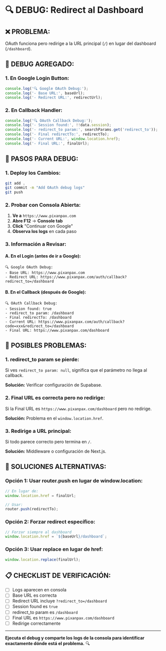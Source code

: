 # 🔍 DEBUG: Redirect al Dashboard

## ❌ PROBLEMA:
OAuth funciona pero redirige a la URL principal (`/`) en lugar del dashboard (`/dashboard`).

## 🔧 DEBUG AGREGADO:

### **1. En Google Login Button:**
```typescript
console.log('🔍 Google OAuth Debug:');
console.log('- Base URL:', baseUrl);
console.log('- Redirect URL:', redirectUrl);
```

### **2. En Callback Handler:**
```typescript
console.log('🔍 OAuth Callback Debug:');
console.log('- Session found:', !!data.session);
console.log('- redirect_to param:', searchParams.get('redirect_to'));
console.log('- Final redirectTo:', redirectTo);
console.log('- Current URL:', window.location.href);
console.log('- Final URL:', finalUrl);
```

## 🚀 PASOS PARA DEBUG:

### **1. Deploy los Cambios:**
```bash
git add .
git commit -m "Add OAuth debug logs"
git push
```

### **2. Probar con Consola Abierta:**
1. **Ve a** `https://www.pixanpax.com`
2. **Abre F12** → **Console tab**
3. **Click** "Continuar con Google"
4. **Observa los logs** en cada paso

### **3. Información a Revisar:**

#### **A. En el Login (antes de ir a Google):**
```
🔍 Google OAuth Debug:
- Base URL: https://www.pixanpax.com
- Redirect URL: https://www.pixanpax.com/auth/callback?redirect_to=/dashboard
```

#### **B. En el Callback (después de Google):**
```
🔍 OAuth Callback Debug:
- Session found: true
- redirect_to param: /dashboard
- Final redirectTo: /dashboard
- Current URL: https://www.pixanpax.com/auth/callback?code=xxx&redirect_to=/dashboard
- Final URL: https://www.pixanpax.com/dashboard
```

## 🎯 POSIBLES PROBLEMAS:

### **1. redirect_to param se pierde:**
Si ves `redirect_to param: null`, significa que el parámetro no llega al callback.

**Solución:** Verificar configuración de Supabase.

### **2. Final URL es correcta pero no redirige:**
Si la Final URL es `https://www.pixanpax.com/dashboard` pero no redirige.

**Solución:** Problema en el `window.location.href`.

### **3. Redirige a URL principal:**
Si todo parece correcto pero termina en `/`.

**Solución:** Middleware o configuración de Next.js.

## 🔧 SOLUCIONES ALTERNATIVAS:

### **Opción 1: Usar router.push en lugar de window.location:**
```typescript
// En lugar de:
window.location.href = finalUrl;

// Usar:
router.push(redirectTo);
```

### **Opción 2: Forzar redirect específico:**
```typescript
// Forzar siempre al dashboard
window.location.href = `${baseUrl}/dashboard`;
```

### **Opción 3: Usar replace en lugar de href:**
```typescript
window.location.replace(finalUrl);
```

## 📋 CHECKLIST DE VERIFICACIÓN:

- [ ] Logs aparecen en consola
- [ ] Base URL es correcta
- [ ] Redirect URL incluye `?redirect_to=/dashboard`
- [ ] Session found es `true`
- [ ] redirect_to param es `/dashboard`
- [ ] Final URL es `https://www.pixanpax.com/dashboard`
- [ ] Redirige correctamente

---

**Ejecuta el debug y comparte los logs de la consola para identificar exactamente dónde está el problema.** 🔍
